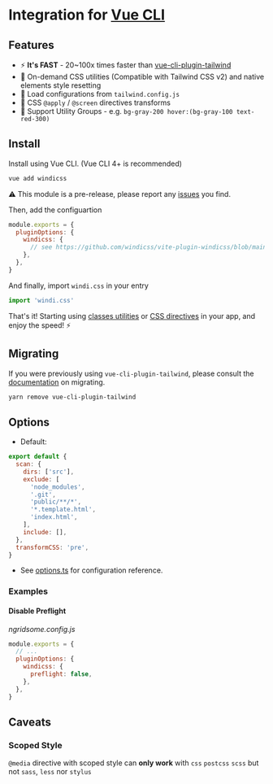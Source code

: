 [CSS directives]: /features/directives
[classes utilities]: /utilities/

<Logo name="vue" class="logo-float-xl"/>

# Integration for [Vue CLI](https://cli.vuejs.org)

<PackageInfo name="vue-cli-plugin-windicss" author="harlan-zw" />

## Features

- ⚡️ **It's FAST** - 20~100x times faster than [vue-cli-plugin-tailwind](https://github.com/forsartis/vue-cli-plugin-tailwind)
- 🧩 On-demand CSS utilities (Compatible with Tailwind CSS v2) and native elements style resetting
- 🍃 Load configurations from `tailwind.config.js`
- 📄 CSS `@apply` / `@screen` directives transforms
- 🎳 Support Utility Groups - e.g. `bg-gray-200 hover:(bg-gray-100 text-red-300)`

## Install

Install using Vue CLI. (Vue CLI 4+ is recommended)

```bash
vue add windicss
```

:warning: This module is a pre-release, please report any [issues](https://github.com/windicss/vue-cli-plugin-windicss/issues) you find.

Then, add the configuartion

```js vue.config.js
module.exports = {
  pluginOptions: {
    windicss: {
      // see https://github.com/windicss/vite-plugin-windicss/blob/main/packages/plugin-utils/src/options.ts
    },
  },
}
```

And finally, import `windi.css` in your entry

```js main.js
import 'windi.css'
```

That's it! Starting using [classes utilities] or [CSS directives] in your app, and enjoy the speed! ⚡️

## Migrating

If you were previously using `vue-cli-plugin-tailwind`, please consult the [documentation](https://windicss.netlify.app/guide/migration.html) on migrating.

```bash
yarn remove vue-cli-plugin-tailwind
```

## Options

- Default:

```js
export default {
  scan: {
    dirs: ['src'],
    exclude: [
      'node_modules',
      '.git',
      'public/**/*',
      '*.template.html',
      'index.html',
    ],
    include: [],
  },
  transformCSS: 'pre',
}
```

- See [options.ts](https://github.com/windicss/vite-plugin-windicss/blob/main/packages/plugin-utils/src/options.ts) for configuration reference.

### Examples

#### Disable Preflight

_ngridsome.config.js_

```js
module.exports = {
  // ...
  pluginOptions: {
    windicss: {
      preflight: false,
    },
  },
}
```

## Caveats

### Scoped Style

`@media` directive with scoped style can **only work** with `css` `postcss` `scss` but not `sass`, `less` nor `stylus`

